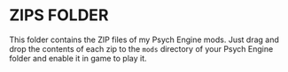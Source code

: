 # ZIPS FOLDER

This folder contains the ZIP files of my Psych Engine mods. Just drag and drop the contents of each zip to the `mods` directory of your Psych Engine folder and enable it in game to play it.